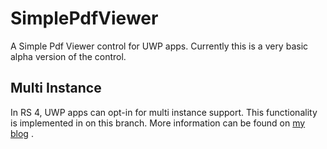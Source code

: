 # SimplePdfViewer
A Simple Pdf Viewer control for UWP apps.
Currently this is a very basic alpha version of the control.

## Multi Instance
In RS 4, UWP apps can opt-in for multi instance support. This functionality is implemented in on this branch.
More information can be found on [my blog](https://blog.pieeatingninjas.be/2018/02/06/multiple-instances-support-for-uwp-apps)
.
